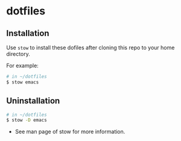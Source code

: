 # dotfiles

## Installation

Use `stow` to install these dofiles after cloning this repo to your home directory.

For example:

``` bash
# in ~/dotfiles
$ stow emacs
```
## Uninstallation

``` bash
# in ~/dotfiles
$ stow -D emacs
```

* See man page of stow for more information.
